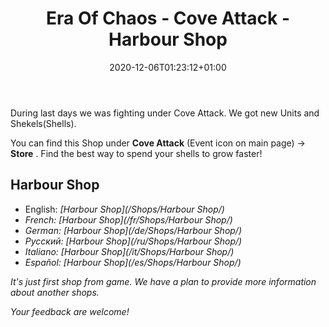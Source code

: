 ﻿---
title: "Era Of Chaos - Cove Attack - Harbour Shop"
date: 2020-12-06T01:23:12+01:00
classes: wide
toc: false
categories:
  - blog
tags:
  - Shop
---

During last days we was fighting under Cove Attack. We got new Units and Shekels(Shells).

You can find this Shop under **Cove Attack** (Event icon on main page) -> **Store** .
Find the best way to spend your shells to grow faster!

## Harbour Shop
 - English: <i class="fas fa-store-alt"/>  [Harbour Shop](/Shops/Harbour Shop/)
 - French: <i class="fas fa-store-alt"/>  [Harbour Shop](/fr/Shops/Harbour Shop/)
 - German: <i class="fas fa-store-alt"/>  [Harbour Shop](/de/Shops/Harbour Shop/)
 - Русский: <i class="fas fa-store-alt"/>  [Harbour Shop](/ru/Shops/Harbour Shop/)
 - Italiano: <i class="fas fa-store-alt"/>  [Harbour Shop](/it/Shops/Harbour Shop/)
 - Español: <i class="fas fa-store-alt"/>  [Harbour Shop](/es/Shops/Harbour Shop/)

It's just first shop from game. We have a plan to provide more information about another shops.

Your feedback are welcome!